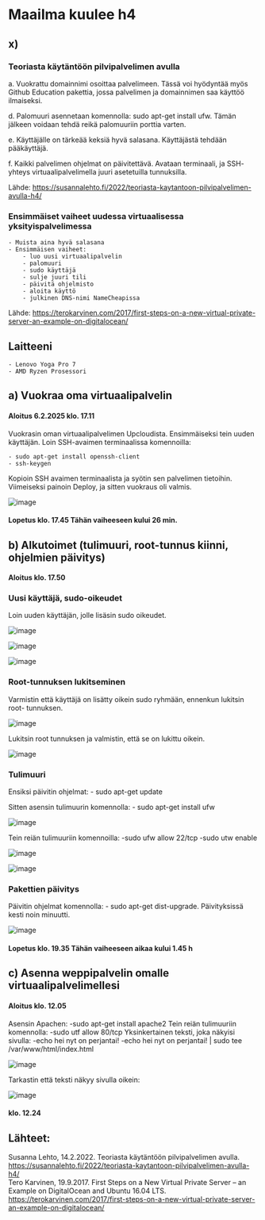 # Maailma kuulee h4

## x)

### Teoriasta käytäntöön pilvipalvelimen avulla

a. Vuokrattu domainnimi osoittaa palvelimeen. Tässä voi hyödyntää myös Github Education pakettia, jossa palvelimen ja domainnimen saa käyttöö ilmaiseksi.

d. Palomuuri asennetaan komennolla: sudo apt-get install ufw. Tämän jälkeen voidaan tehdä reikä palomuuriin porttia varten.

e. Käyttäjälle on tärkeää keksiä hyvä salasana. Käyttäjästä tehdään pääkäyttäjä. 

f. Kaikki palvelimen ohjelmat on päivitettävä. Avataan terminaali, ja SSH- yhteys virtuaalipalvelimella juuri asetetuilla tunnuksilla. 

Lähde: https://susannalehto.fi/2022/teoriasta-kaytantoon-pilvipalvelimen-avulla-h4/  

### Ensimmäiset vaiheet uudessa virtuaalisessa yksityispalvelimessa

    - Muista aina hyvä salasana
    - Ensimmäisen vaiheet:
        - luo uusi virtuaalipalvelin
        - palomuuri
        - sudo käyttäjä
        - sulje juuri tili
        - päivitä ohjelmisto
        - aloita käyttö
        - julkinen DNS-nimi NameCheapissa
 
Lähde: https://terokarvinen.com/2017/first-steps-on-a-new-virtual-private-server-an-example-on-digitalocean/

## Laitteeni 
    - Lenovo Yoga Pro 7
    - AMD Ryzen Prosessori

## a) Vuokraa oma virtuaalipalvelin

#### Aloitus 6.2.2025 klo. 17.11 
Vuokrasin oman virtuaalipalvelimen Upcloudista. Ensimmäiseksi tein uuden käyttäjän. 
Loin SSH-avaimen terminaalissa komennoilla:

    - sudo apt-get install openssh-client
    - ssh-keygen
    
Kopioin SSH avaimen terminaalista ja syötin sen palvelimen tietoihin. Viimeiseksi painoin Deploy, ja sitten vuokraus oli valmis.  

![image](https://github.com/user-attachments/assets/676c1e7f-6bc1-45f0-9ebb-6ca7c0251d58)

#### Lopetus klo. 17.45 Tähän vaiheeseen kului 26 min.

## b) Alkutoimet (tulimuuri, root-tunnus kiinni, ohjelmien päivitys)

#### Aloitus klo. 17.50

### Uusi käyttäjä, sudo-oikeudet

Loin uuden käyttäjän, jolle lisäsin sudo oikeudet. 

![image](https://github.com/user-attachments/assets/a497e63f-7f70-45dc-8caa-f17a70ab9f6e)

![image](https://github.com/user-attachments/assets/7b0d82a2-aee1-48a6-a5f7-6dd5aa813550)

![image](https://github.com/user-attachments/assets/dc1a74dc-cebf-414b-8ac4-fd2975975f18)

### Root-tunnuksen lukitseminen

Varmistin että käyttäjä on lisätty oikein sudo ryhmään, ennenkun lukitsin root- tunnuksen. 

![image](https://github.com/user-attachments/assets/c847e4e1-9400-430f-a04b-2bcb277c22aa)

Lukitsin root tunnuksen ja valmistin, että se on lukittu oikein. 

![image](https://github.com/user-attachments/assets/7259eb36-3689-4b3b-99a5-7eb8e0150f56)

### Tulimuuri

Ensiksi päivitin ohjelmat:
    - sudo apt-get update
    
Sitten asensin tulimuurin komennolla:
    - sudo apt-get install ufw

![image](https://github.com/user-attachments/assets/8b70d0bc-a8df-4d35-a55f-531ec219b090)

Tein reiän tulimuuriin komennoilla: 
    -sudo ufw allow 22/tcp
    -sudo utw enable
    
![image](https://github.com/user-attachments/assets/4e719d10-907d-4731-bc44-adf41d20183f)

![image](https://github.com/user-attachments/assets/f58296a0-0907-43ae-81cc-5606db3dff8f)

### Pakettien päivitys 

Päivitin ohjelmat komennolla:
    - sudo apt-get dist-upgrade. 
Päivityksissä kesti noin minuutti. 

![image](https://github.com/user-attachments/assets/ca8d9b44-e997-4541-83a4-e2ad4d953b34)

#### Lopetus klo. 19.35 Tähän vaiheeseen aikaa kului 1.45 h

## c) Asenna weppipalvelin omalle virtuaalipalvelimellesi

#### Aloitus  klo. 12.05 
Asensin Apachen: 
    -sudo apt-get install apache2
Tein reiän tulimuuriin komennolla: 
    -sudo utf allow 80/tcp
Yksinkertainen teksti, joka näkyisi sivulla: 
    -echo hei nyt on perjantai!
    -echo hei nyt on perjantai! | sudo tee /var/www/html/index.html

![image](https://github.com/user-attachments/assets/f5ce7d81-76ee-4db0-91fb-289b17dc2292)

Tarkastin että teksti näkyy sivulla oikein: 

![image](https://github.com/user-attachments/assets/7f8b784b-cb42-4636-8635-5ad1017974f6)

#### klo. 12.24

## Lähteet: 
Susanna Lehto, 14.2.2022. Teoriasta käytäntöön pilvipalvelimen avulla. https://susannalehto.fi/2022/teoriasta-kaytantoon-pilvipalvelimen-avulla-h4/  
Tero Karvinen, 19.9.2017. First Steps on a New Virtual Private Server – an Example on DigitalOcean and Ubuntu 16.04 LTS.    https://terokarvinen.com/2017/first-steps-on-a-new-virtual-private-server-an-example-on-digitalocean/  
